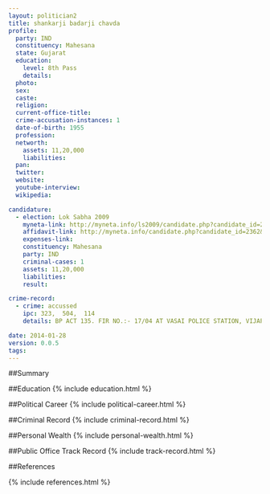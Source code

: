 ```yaml
---
layout: politician2
title: shankarji badarji chavda
profile: 
  party: IND
  constituency: Mahesana
  state: Gujarat
  education: 
    level: 8th Pass
    details: 
  photo: 
  sex: 
  caste: 
  religion: 
  current-office-title: 
  crime-accusation-instances: 1
  date-of-birth: 1955
  profession: 
  networth: 
    assets: 11,20,000
    liabilities: 
  pan: 
  twitter: 
  website: 
  youtube-interview: 
  wikipedia: 

candidature: 
  - election: Lok Sabha 2009
    myneta-link: http://myneta.info/ls2009/candidate.php?candidate_id=2362
    affidavit-link: http://myneta.info/candidate.php?candidate_id=2362&scan=original
    expenses-link: 
    constituency: Mahesana 
    party: IND
    criminal-cases: 1
    assets: 11,20,000
    liabilities: 
    result:  

crime-record: 
  - crime: accussed
    ipc: 323,  504,  114
    details: BP ACT 135. FIR NO.:- 17/04 AT VASAI POLICE STATION, VIJAPUR. CASE AT JUD. MEG. SENIOR MEG. COURT. CASE NO.:- 1116/04. CASE IS PENDING. 

date: 2014-01-28
version: 0.0.5
tags: 
---
```

##Summary


##Education
{% include education.html %}


##Political Career
{% include political-career.html %}


##Criminal Record
{% include criminal-record.html %}


##Personal Wealth
{% include personal-wealth.html %}


##Public Office Track Record
{% include track-record.html %}


##References


{% include references.html %}
